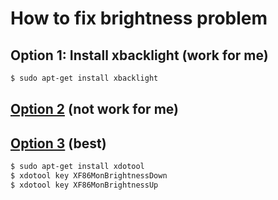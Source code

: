 # How to fix brightness problem

## Option 1: Install xbacklight (work for me)
  
  ```sh
  $ sudo apt-get install xbacklight
  ```
  
## [Option 2](http://itsfoss.com/fix-brightness-ubuntu-1310/) (not work for me)

## [Option 3](http://justplainobvious.blogspot.pe/2014/11/acer-c720-linux-ubuntu-brightness-keys.html) (best)
  
  ```sh
  $ sudo apt-get install xdotool
  $ xdotool key XF86MonBrightnessDown
  $ xdotool key XF86MonBrightnessUp
  ```
